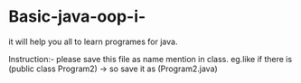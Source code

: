 # Basic-java-oop-i-
it will help you all to learn programes for java.


Instruction:-
please save this file as name mention in class.
eg.like if there is (public class Program2) -> so save it as (Program2.java)
